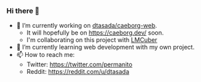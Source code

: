 ### Hi there 👋

- 🔭 I’m currently working on [dtasada/caeborg-web](https://www.github.com/dtasada/caeborg-web).
  * It will hopefully be on <https://caeborg.dev/> soon.
  * I'm collaborating on this project with [LMCuber](https://github.com/LMCuber)
- 🌱 I’m currently learning web development with my own project.
- 📫 How to reach me:
  * Twitter: <https://twitter.com/permanito>
  * Reddit: <https://reddit.com/u/dtasada>
